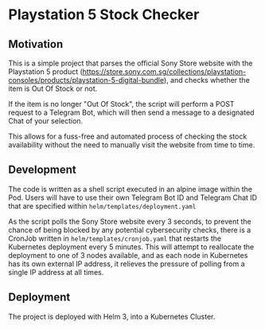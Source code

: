 # Playstation 5 Stock Checker

## Motivation
This is a simple project that parses the official Sony Store website with the Playstation 5 product (https://store.sony.com.sg/collections/playstation-consoles/products/playstation-5-digital-bundle), and checks whether the item is Out Of Stock or not.

If the item is no longer "Out Of Stock", the script will perform a POST request to a Telegram Bot, which will then send a message to a designated Chat of your selection.

This allows for a fuss-free and automated process of checking the stock availability without the need to manually visit the website from time to time.

## Development
The code is written as a shell script executed in an alpine image within the Pod. Users will have to use their own Telegram Bot ID and Telegram Chat ID that are specified within `helm/templates/deployment.yaml`

As the script polls the Sony Store website every 3 seconds, to prevent the chance of being blocked by any potential cybersecurity checks, there is a CronJob written in `helm/templates/cronjob.yaml` that restarts the Kubernetes deployment every 5 minutes. This will attempt to reallocate the deployment to one of 3 nodes available, and as each node in Kubernetes has its own external IP address, it relieves the pressure of polling from a single IP address at all times.

## Deployment
The project is deployed with Helm 3, into a Kubernetes Cluster.
